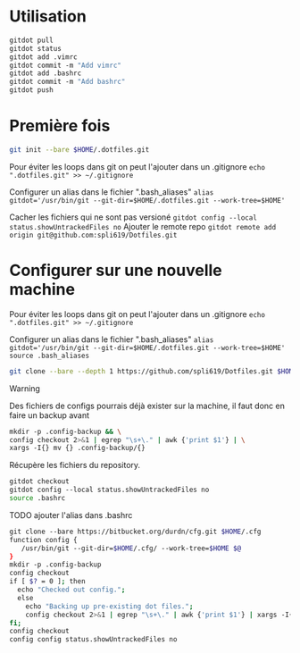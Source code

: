 # Utilisation
```bash
gitdot pull
gitdot status
gitdot add .vimrc
gitdot commit -m "Add vimrc"
gitdot add .bashrc
gitdot commit -m "Add bashrc"
gitdot push
```

# Première fois
``` bash
git init --bare $HOME/.dotfiles.git
```

Pour éviter les loops dans git on peut l'ajouter dans un .gitignore
`echo ".dotfiles.git" >> ~/.gitignore`

Configurer un alias dans le fichier ".bash_aliases"
`alias gitdot='/usr/bin/git --git-dir=$HOME/.dotfiles.git --work-tree=$HOME'`

Cacher les fichiers qui ne sont pas versioné `gitdot config --local status.showUntrackedFiles no`
Ajouter le remote repo
`gitdot remote add origin git@github.com:spli619/Dotfiles.git`
# Configurer sur une nouvelle machine
Pour éviter les loops dans git on peut l'ajouter dans un .gitignore
`echo ".dotfiles.git" >> ~/.gitignore`

Configurer un alias dans le fichier ".bash_aliases"
`alias gitdot='/usr/bin/git --git-dir=$HOME/.dotfiles.git --work-tree=$HOME'`
`source .bash_aliases`

``` bash
git clone --bare --depth 1 https://github.com/spli619/Dotfiles.git $HOME/.dotfiles.git
```

>[!Warning]
>Des fichiers de configs pourrais déjà exister sur la machine, il faut donc en faire un backup avant

``` bash
mkdir -p .config-backup && \
config checkout 2>&1 | egrep "\s+\." | awk {'print $1'} | \
xargs -I{} mv {} .config-backup/{}

```

Récupère les fichiers du repository.
``` bash
gitdot checkout
gitdot config --local status.showUntrackedFiles no
source .bashrc
```


TODO ajouter l'alias dans .bashrc
```bash
git clone --bare https://bitbucket.org/durdn/cfg.git $HOME/.cfg
function config {
   /usr/bin/git --git-dir=$HOME/.cfg/ --work-tree=$HOME $@
}
mkdir -p .config-backup
config checkout
if [ $? = 0 ]; then
  echo "Checked out config.";
  else
    echo "Backing up pre-existing dot files.";
    config checkout 2>&1 | egrep "\s+\." | awk {'print $1'} | xargs -I{} mv {} .config-backup/{}
fi;
config checkout
config config status.showUntrackedFiles no
```
